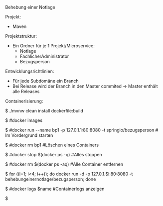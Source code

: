Behebung einer Notlage

Projekt:
- Maven

Projektstruktur:
- Ein Ordner für je 1 Projekt/Microservice:
	- Notlage
	- FachlicherAdministrator
	- Bezugsperson

Entwicklungsrichtlinien:
- Für jede Subdomäne ein Branch
- Bei Release wird der Branch in den Master commited -> Master enthält alle Releases

Containerisierung:

$ ./mvnw clean install dockerfile:build

$ #docker images

$ #docker run --name bp1 -p 127.0.1.1:80:8080 -t springio/bezugsperson # Im Vordergrund starten

$ #docker rm bp1 #Löschen eines Containers

$ #docker stop $(docker ps -q) #Alles stoppen

$ #docker rm $(docker ps -aq) #Alle Container entfernen

$ for ((i=1; i<4; i++)); do docker run -d -p 127.0.1.$i:80:8080 -t behebungeinernotlage/bezugsperson; done

$ #docker logs $name #Containerlogs anzeigen

$

